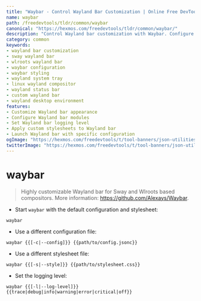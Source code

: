```yaml
---
title: "Waybar - Control Wayland Bar Customization | Online Free DevTools by Hexmos"
name: waybar
path: /freedevtools/tldr/common/waybar
canonical: "https://hexmos.com/freedevtools/tldr/common/waybar/"
description: "Control Wayland bar customization with Waybar. Configure and style your Sway and Wlroots-based compositor bar. Free online tool, no registration required."
category: common
keywords:
- wayland bar customization
- sway wayland bar
- wlroots wayland bar
- waybar configuration
- waybar styling
- wayland system tray
- linux wayland compositor
- wayland status bar
- custom wayland bar
- wayland desktop environment
features:
- Customize Wayland bar appearance
- Configure Wayland bar modules
- Set Wayland bar logging level
- Apply custom stylesheets to Wayland bar
- Launch Wayland bar with specific configuration
ogImage: "https://hexmos.com/freedevtools/t/tool-banners/json-utilities-banner.png"
twitterImage: "https://hexmos.com/freedevtools/t/tool-banners/json-utilities-banner.png"
---
```


# waybar

> Highly customizable Wayland bar for Sway and Wlroots based compositors.
> More information: <https://github.com/Alexays/Waybar>.

- Start `waybar` with the default configuration and stylesheet:

`waybar`

- Use a different configuration file:

`waybar {{[-c|--config]}} {{path/to/config.jsonc}}`

- Use a different stylesheet file:

`waybar {{[-s|--style]}} {{path/to/stylesheet.css}}`

- Set the logging level:

`waybar {{[-l|--log-level]}} {{trace|debug|info|warning|error|critical|off}}`
